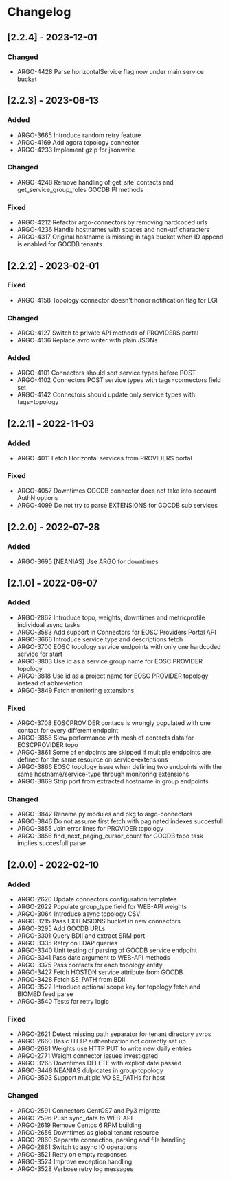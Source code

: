 # Changelog

## [2.2.4] - 2023-12-01

### Changed

* ARGO-4428 Parse horizontalService flag now under main service bucket

## [2.2.3] - 2023-06-13

### Added

* ARGO-3665 Introduce random retry feature
* ARGO-4169 Add agora topology connector
* ARGO-4233 Implement gzip for jsonwrite

### Changed

* ARGO-4248 Remove handling of get_site_contacts and get_service_group_roles GOCDB PI methods

### Fixed

* ARGO-4212 Refactor argo-connectors by removing hardcoded urls
* ARGO-4236 Handle hostnames with spaces and non-utf characters
* ARGO-4317 Original hostname is missing in tags bucket when ID append is enabled for GOCDB tenants

## [2.2.2] - 2023-02-01

### Fixed

* ARGO-4158 Topology connector doesn't honor notification flag for EGI

### Changed

* ARGO-4127 Switch to private API methods of PROVIDERS portal
* ARGO-4136 Replace avro writer with plain JSONs

### Added

* ARGO-4101 Connectors should sort service types before POST
* ARGO-4102 Connectors POST service types with tags=connectors field set
* ARGO-4142 Connectors should update only service types with tags=topology

## [2.2.1] - 2022-11-03

### Added

* ARGO-4011 Fetch Horizontal services from PROVIDERS portal

### Fixed

* ARGO-4057 Downtimes GOCDB connector does not take into account AuthN options
* ARGO-4099 Do not try to parse EXTENSIONS for GOCDB sub services

## [2.2.0] - 2022-07-28

### Added

* ARGO-3695 [NEANIAS] Use ARGO for downtimes

## [2.1.0] - 2022-06-07

### Added

* ARGO-2862 Introduce topo, weights, downtimes and metricprofile individual async tasks
* ARGO-3583 Add support in Connectors for EOSC Providers Portal API
* ARGO-3666 Introduce service type and descriptions fetch
* ARGO-3700 EOSC topology service endpoints with only one hardcoded service for start
* ARGO-3803 Use id as a service group name for EOSC PROVIDER topology
* ARGO-3818 Use id as a project name for EOSC PROVIDER topology instead of abbreviation
* ARGO-3849 Fetch monitoring extensions

### Fixed

* ARGO-3708 EOSCPROVIDER contacs is wrongly populated with one contact for every different endpoint
* ARGO-3858 Slow performance with mesh of contacts data for EOSCPROVIDER topo
* ARGO-3861 Some of endpoints are skipped if multiple endpoints are defined for the same resource on service-extensions
* ARGO-3866 EOSC topology issue when defining two endpoints with the same hostname/service-type through monitoring extensions
* ARGO-3869 Strip port from extracted hostname in group endpoints

### Changed

* ARGO-3842 Rename py modules and pkg to argo-connectors
* ARGO-3846 Do not assume first fetch with paginated indexes succesfull
* ARGO-3855 Join error lines for PROVIDER topology
* ARGO-3856 find_next_paging_cursor_count for GOCDB topo task implies succesfull parse

## [2.0.0] - 2022-02-10

### Added

* ARGO-2620 Update connectors configuration templates
* ARGO-2622 Populate group_type field for WEB-API weights
* ARGO-3064 Introduce async topology CSV
* ARGO-3215 Pass EXTENSIONS bucket in new connectors
* ARGO-3295 Add GOCDB URLs
* ARGO-3301 Query BDII and extract SRM port
* ARGO-3335 Retry on LDAP queries
* ARGO-3340 Unit testing of parsing of GOCDB service endpoint
* ARGO-3341 Pass date argument to WEB-API methods
* ARGO-3375 Pass contacts for each topology entity
* ARGO-3427 Fetch HOSTDN service attribute from GOCDB
* ARGO-3428 Fetch SE_PATH from BDII
* ARGO-3522 Introduce optional scope key for topology fetch and BIOMED feed parse
* ARGO-3540 Tests for retry logic

### Fixed

* ARGO-2621 Detect missing path separator for tenant directory avros
* ARGO-2660 Basic HTTP authentication not correctly set up
* ARGO-2681 Weights use HTTP PUT to write new daily entries
* ARGO-2771 Weight connector issues investigated
* ARGO-3268 Downtimes DELETE with explicit date passed
* ARGO-3448 NEANIAS dulpicates in group topology
* ARGO-3503 Support multiple VO SE_PATHs for host

### Changed

* ARGO-2591 Connectors CentOS7 and Py3 migrate
* ARGO-2596 Push sync_data to WEB-API
* ARGO-2619 Remove Centos 6 RPM building
* ARGO-2656 Downtimes as global tenant resource
* ARGO-2860 Separate connection, parsing and file handling
* ARGO-2861 Switch to async IO operations
* ARGO-3521 Retry on empty responses
* ARGO-3524 Improve exception handling
* ARGO-3528 Verbose retry log messages

